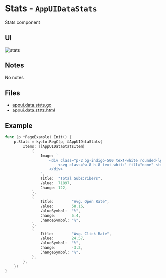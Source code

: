 
# Stats - `AppUIDataStats`

Stats component
## UI

![stats](/examples/stats.jpg)

## Notes

No notes

## Files

- [appui.data.stats.go](https://github.com/yuriizinets/kyoto-uikit/blob/master/twui/appui.data.stats.go)
- [appui.data.stats.html](https://github.com/yuriizinets/kyoto-uikit/blob/master/twui/appui.data.stats.html)

## Example

```go
func (p *PageExample) Init() {
	p.Stats = kyoto.RegC(p, &AppUIDataStats{
		Items: []AppUIDataStatsItem{
			{
				Image: `
					<div class="p-2 bg-indigo-500 text-white rounded-lg">
						<svg class="w-8 h-8 text-white" fill="none" stroke="currentColor" viewBox="0 0 24 24" xmlns="http://www.w3.org/2000/svg"><path stroke-linecap="round" stroke-linejoin="round" stroke-width="2" d="M16 7a4 4 0 11-8 0 4 4 0 018 0zM12 14a7 7 0 00-7 7h14a7 7 0 00-7-7z"></path></svg>
					</div>
				`,
				Title:  "Total Subscribers",
				Value:  71897,
				Change: 122,
			},
			{
				Title:        "Avg. Open Rate",
				Value:        58.16,
				ValueSymbol:  "%",
				Change:       5.4,
				ChangeSymbol: "%",
			},
			{
				Title:        "Avg. Click Rate",
				Value:        24.57,
				ValueSymbol:  "%",
				Change:       -3.2,
				ChangeSymbol: "%",
			},
		},
	})
}
```